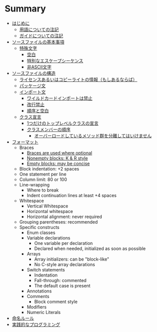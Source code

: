 # Summary

* [はじめに](README.md)
   * [用語についての注記](terminology-notes.md)
   * [ガイドについての注記](guide-notes.md)
* [ソースファイルの基本事項](source-file-basics.md)
   * [特殊文字](special-characters.md)
       * [空白](whitespace-characters.md)
       * [特別なエスケープシーケンス](special-escape-sequences.md)
       * [非ASCII文字](non-ascii-characters.md)
* [ソースファイルの構造](source-file-structure.md)
   * [ライセンスあるいはコピーライトの情報（もしあるならば）](license_or_copyright_information_if_present.md)
   * [パッケージ文](package_statement.md)
   * [インポート文](import_statements.md)
       * [ワイルドカードインポートは禁止](no_wildcard_imports.md)
       * [改行禁止](no_line-wrapping.md)
       * [順序と空白](ordering_and_spacing.md)
   * [クラス宣言](class_declaration.md)
       * [1つだけのトップレベルクラスの宣言](exactly_one_top-level_class_declaration.md)
       * [クラスメンバーの順序](class_member_ordering.md)
           * [オーバーロードしているメソッド群を分離してはいけません](overloads_never_split.md)
* [フォーマット](formatting.md)
   * Braces
       * [Braces are used where optional](braces_are_used_where_optional.md)
       * [Nonempty blocks: K & R style](nonempty_blocks_k_&_r_style.md)
       * [Empty blocks: may be concise](empty_blocks_may_be_concise.md)
   * Block indentation: +2 spaces
   * One statement per line
   * Column limit: 80 or 100
   * Line-wrapping
       * Where to break
       * Indent continuation lines at least +4 spaces
   * Whitespace
       * Vertical Whitespace
       * Horizontal whitespace
       * Horizontal alignment: never required
   * Grouping parentheses: recommended
   * Specific constructs
       * Enum classes
       * Variable declarations
           * One variable per declaration
           * Declared when needed, initialized as soon as possible
       * Arrays
           * Array initializers: can be "block-like"
           * No C-style array declarations
       * Switch statements
           * Indentation
           * Fall-through: commented
           * The default case is present
       * Annotations
       * Comments
           * Block comment style
       * Modifiers
       * Numeric Literals
* [命名ルール](naming.md)
* [実践的なプログラミング](programming-practices.md)

